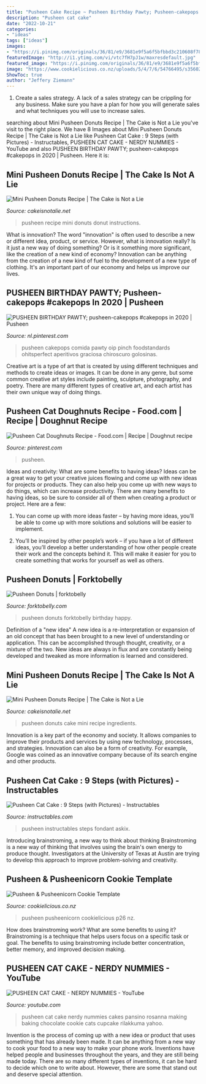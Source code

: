 ```yaml
---
title: "Pusheen Cake Recipe ~ Pusheen Birthday Pawty; Pusheen-cakepops #cakepops In 2020"
description: "Pusheen cat cake"
date: "2022-10-21"
categories:
- "ideas"
tags: ["ideas"]
images:
- "https://i.pinimg.com/originals/36/81/e9/3681e9f5a6f5bfbbd3c210608f780a6a.jpg"
featuredImage: "http://i1.ytimg.com/vi/vtc7fH7pJ1w/maxresdefault.jpg"
featured_image: "https://i.pinimg.com/originals/36/81/e9/3681e9f5a6f5bfbbd3c210608f780a6a.jpg"
image: "https://www.cookielicious.co.nz/uploads/5/4/7/6/54766495/s356025017291913233_p26_i1_w1280.jpeg"
ShowToc: true
author: "Jeffery Ziemann"
---
```



1. Create a sales strategy. A lack of a sales strategy can be crippling for any business. Make sure you have a plan for how you will generate sales and what techniques you will use to increase sales.

	

		
searching about Mini Pusheen Donuts Recipe | The Cake is Not a Lie you've visit to the right place. We have 8 Images about Mini Pusheen Donuts Recipe | The Cake is Not a Lie like Pusheen Cat Cake : 9 Steps (with Pictures) - Instructables, PUSHEEN CAT CAKE - NERDY NUMMIES - YouTube and also PUSHEEN BIRTHDAY PAWTY; pusheen-cakepops #cakepops in 2020 | Pusheen. Here it is:
		
    
## Mini Pusheen Donuts Recipe | The Cake Is Not A Lie

<img loading=lazy src="http://i1.wp.com/cakeisnotalie.net/wp-content/uploads/2017/04/PusheenBakery.gif" onerror="this.onerror=null;this.src='https://tse1.mm.bing.net/th?id=OIP.N5pQcEhzgvcfGG6mmPmPdgHaGu&amp;pid=15.1';" alt="Mini Pusheen Donuts Recipe | The Cake is Not a Lie">

_Source: cakeisnotalie.net_

>pusheen recipe mini donuts donut instructions. 

	

What is innovation?
The word "innovation" is often used to describe a new or different idea, product, or service. However, what is innovation really? Is it just a new way of doing something? Or is it something more significant, like the creation of a new kind of economy?
Innovation can be anything from the creation of a new kind of fuel to the development of a new type of clothing. It's an important part of our economy and helps us improve our lives.

    
## PUSHEEN BIRTHDAY PAWTY; Pusheen-cakepops #cakepops In 2020 | Pusheen

<img loading=lazy src="https://i.pinimg.com/originals/44/fd/b4/44fdb46014ddc678b6c9bdae2b93b8ae.jpg" onerror="this.onerror=null;this.src='https://tse4.mm.bing.net/th?id=OIP.K2yCs_mjBI6xWebs1V5ySAHaLH&amp;pid=15.1';" alt="PUSHEEN BIRTHDAY PAWTY; pusheen-cakepops #cakepops in 2020 | Pusheen">

_Source: nl.pinterest.com_

>pusheen cakepops comida pawty oip pinch foodstandards ohitsperfect aperitivos graciosa chiroscuro golosinas. 

	

Creative art is a type of art that is created by using different techniques and methods to create ideas or images. It can be done in any genre, but some common creative art styles include painting, sculpture, photography, and poetry. There are many different types of creative art, and each artist has their own unique way of doing things.

    
## Pusheen Cat Doughnuts Recipe - Food.com | Recipe | Doughnut Recipe

<img loading=lazy src="https://i.pinimg.com/originals/36/81/e9/3681e9f5a6f5bfbbd3c210608f780a6a.jpg" onerror="this.onerror=null;this.src='https://tse4.mm.bing.net/th?id=OIP.1RWugBPwA0jQJahTxLz-nQHaE8&amp;pid=15.1';" alt="Pusheen Cat Doughnuts Recipe - Food.com | Recipe | Doughnut recipe">

_Source: pinterest.com_

>pusheen. 

	

Ideas and creativity: What are some benefits to having ideas?
Ideas can be a great way to get your creative juices flowing and come up with new ideas for projects or products. They can also help you come up with new ways to do things, which can increase productivity. There are many benefits to having ideas, so be sure to consider all of them when creating a product or project. Here are a few: 
1. You can come up with more ideas faster – by having more ideas, you’ll be able to come up with more solutions and solutions will be easier to implement.

2. You’ll be inspired by other people’s work – if you have a lot of different ideas, you’ll develop a better understanding of how other people create their work and the concepts behind it. This will make it easier for you to create something that works for yourself as well as others.

    
## Pusheen Donuts | Forktobelly

<img loading=lazy src="http://i0.wp.com/www.forktobelly.com/wp-content/uploads/2016/02/pusheendonuts-98.jpg?resize=321%2C490" onerror="this.onerror=null;this.src='https://tse1.mm.bing.net/th?id=OIP.u4r3Uexiy5ZCh-TkwDF6SwAAAA&amp;pid=15.1';" alt="Pusheen Donuts | forktobelly">

_Source: forktobelly.com_

>pusheen donuts forktobelly birthday happy. 

	

Definition of a "new idea"
A new idea is a re-interpretation or expansion of an old concept that has been brought to a new level of understanding or application. This can be accomplished through thought, creativity, or a mixture of the two. New ideas are always in flux and are constantly being developed and tweaked as more information is learned and considered.

    
## Mini Pusheen Donuts Recipe | The Cake Is Not A Lie

<img loading=lazy src="http://i2.wp.com/cakeisnotalie.net/wp-content/uploads/2017/04/ManyPusheenDonuts.jpg" onerror="this.onerror=null;this.src='https://tse4.mm.bing.net/th?id=OIP._zYgBowgbxo9rPCL3cp0cgHaJ4&amp;pid=15.1';" alt="Mini Pusheen Donuts Recipe | The Cake is Not a Lie">

_Source: cakeisnotalie.net_

>pusheen donuts cake mini recipe ingredients. 

	

Innovation is a key part of the economy and society. It allows companies to improve their products and services by using new technology, processes, and strategies. Innovation can also be a form of creativity. For example, Google was coined as an innovative company because of its search engine and other products.

    
## Pusheen Cat Cake : 9 Steps (with Pictures) - Instructables

<img loading=lazy src="https://content.instructables.com/ORIG/FAE/KBEM/HLJUZSID/FAEKBEMHLJUZSID.jpg?auto=webp&amp;frame=1&amp;width=2100" onerror="this.onerror=null;this.src='https://tse1.mm.bing.net/th?id=OIP.X15r4sN04HJWaUMtXfozLgHaHa&amp;pid=15.1';" alt="Pusheen Cat Cake : 9 Steps (with Pictures) - Instructables">

_Source: instructables.com_

>pusheen instructables steps fondant askix. 

	

Introducing brainstroming, a new way to think about thinking
Brainstroming is a new way of thinking that involves using the brain's own energy to produce thought. Investigators at the University of Texas at Austin are trying to develop this approach to improve problem-solving and creativity.

    
## Pusheen &amp; Pusheenicorn Cookie Template

<img loading=lazy src="https://www.cookielicious.co.nz/uploads/5/4/7/6/54766495/s356025017291913233_p26_i1_w1280.jpeg" onerror="this.onerror=null;this.src='https://tse4.mm.bing.net/th?id=OIP.SmT-sSP8d9NBJHRX16PItAHaEK&amp;pid=15.1';" alt="Pusheen &amp; Pusheenicorn Cookie Template">

_Source: cookielicious.co.nz_

>pusheen pusheenicorn cookielicious p26 nz. 

	

How does brainstroming work? What are some benefits to using it?
Brainstroming is a technique that helps users focus on a specific task or goal. The benefits to using brainstroming include better concentration, better memory, and improved decision making.

    
## PUSHEEN CAT CAKE - NERDY NUMMIES - YouTube

<img loading=lazy src="http://i1.ytimg.com/vi/vtc7fH7pJ1w/maxresdefault.jpg" onerror="this.onerror=null;this.src='https://tse2.mm.bing.net/th?id=OIP.wN0uvrq_qnyNyWQTCp4WZwHaEK&amp;pid=15.1';" alt="PUSHEEN CAT CAKE - NERDY NUMMIES - YouTube">

_Source: youtube.com_

>pusheen cat cake nerdy nummies cakes pansino rosanna making baking chocolate cookie cats cupcake rilakkuma yahoo. 

	

Invention is the process of coming up with a new idea or product that uses something that has already been made. It can be anything from a new way to cook your food to a new way to make your phone work. Inventions have helped people and businesses throughout the years, and they are still being made today. There are so many different types of inventions, it can be hard to decide which one to write about. However, there are some that stand out and deserve special attention.

